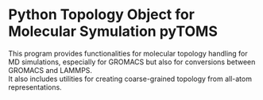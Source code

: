 # Python Topology Object for Molecular Symulation pyTOMS
This program provides functionalities for molecular topology handling for MD simulations, especially for GROMACS but also for conversions between GROMACS and LAMMPS. <br>
It also includes utilities for creating coarse-grained topology from all-atom representations.



